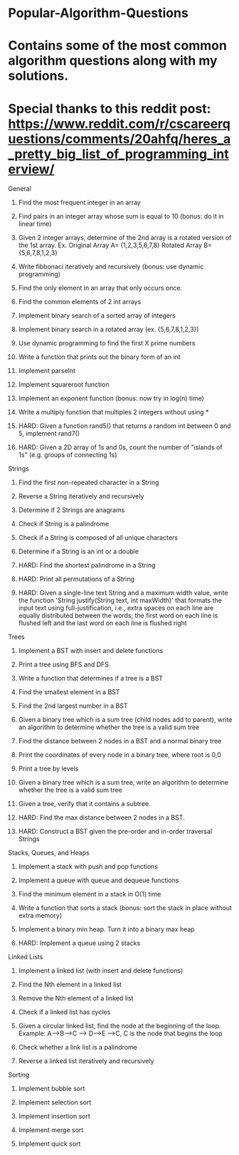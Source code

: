 # Popular-Algorithm-Questions
# Contains some of the most common algorithm questions along with my solutions.

# Special thanks to this reddit post: https://www.reddit.com/r/cscareerquestions/comments/20ahfq/heres_a_pretty_big_list_of_programming_interview/

General

  1. Find the most frequent integer in an array

  2. Find pairs in an integer array whose sum is equal to 10 (bonus: do it in linear time)

  3. Given 2 integer arrays, determine of the 2nd array is a rotated version of the 1st array. Ex. Original Array A=   {1,2,3,5,6,7,8} Rotated Array B={5,6,7,8,1,2,3}

  4. Write fibbonaci iteratively and recursively (bonus: use dynamic programming)

  5. Find the only element in an array that only occurs once.

  6. Find the common elements of 2 int arrays

  7. Implement binary search of a sorted array of integers

  8. Implement binary search in a rotated array (ex. {5,6,7,8,1,2,3})

  9. Use dynamic programming to find the first X prime numbers

  10. Write a function that prints out the binary form of an int

  11. Implement parseInt

  12. Implement squareroot function

  13. Implement an exponent function (bonus: now try in log(n) time)

  14. Write a multiply function that multiples 2 integers without using *

  15. HARD: Given a function rand5() that returns a random int between 0 and 5, implement rand7()

  16. HARD: Given a 2D array of 1s and 0s, count the number of "islands of 1s" (e.g. groups of connecting 1s)

Strings

  1. Find the first non-repeated character in a String

  2. Reverse a String iteratively and recursively

  3. Determine if 2 Strings are anagrams

  4. Check if String is a palindrome

  5. Check if a String is composed of all unique characters

  6. Determine if a String is an int or a double

  7. HARD: Find the shortest palindrome in a String

  8. HARD: Print all permutations of a String

  9. HARD: Given a single-line text String and a maximum width value, write the function 'String justify(String text, int maxWidth)' that formats the input text using full-justification, i.e., extra spaces on each line are equally distributed between the words; the first word on each line is flushed left and the last word on each line is flushed right

Trees

  1. Implement a BST with insert and delete functions

  2. Print a tree using BFS and DFS

  3. Write a function that determines if a tree is a BST

  4. Find the smallest element in a BST

  5. Find the 2nd largest number in a BST

  6. Given a binary tree which is a sum tree (child nodes add to parent), write an algorithm to determine whether the tree is a valid sum tree

  7. Find the distance between 2 nodes in a BST and a normal binary tree

  8. Print the coordinates of every node in a binary tree, where root is 0,0

  9. Print a tree by levels

  10. Given a binary tree which is a sum tree, write an algorithm to determine whether the tree is a valid sum tree

  11. Given a tree, verify that it contains a subtree.

  12. HARD: Find the max distance between 2 nodes in a BST.

  13. HARD: Construct a BST given the pre-order and in-order traversal Strings

Stacks, Queues, and Heaps

  1. Implement a stack with push and pop functions

  2. Implement a queue with queue and dequeue functions

  3. Find the minimum element in a stack in O(1) time

  4. Write a function that sorts a stack (bonus: sort the stack in place without extra memory)

  5. Implement a binary min heap. Turn it into a binary max heap

  6. HARD: Implement a queue using 2 stacks

Linked Lists

  1. Implement a linked list (with insert and delete functions)

  2. Find the Nth element in a linked list

  3. Remove the Nth element of a linked list

  4. Check if a linked list has cycles

  5. Given a circular linked list, find the node at the beginning of the loop. Example: A-->B-->C --> D-->E -->C, C is the node that begins the loop

  6. Check whether a link list is a palindrome

  7. Reverse a linked list iteratively and recursively

Sorting

  1. Implement bubble sort

  2. Implement selection sort

  3. Implement insertion sort

  4. Implement merge sort

  5. Implement quick sort
